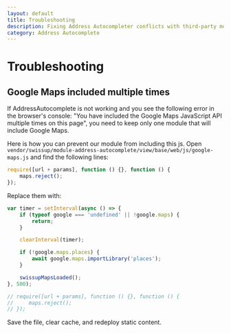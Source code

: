 ```yaml
---
layout: default
title: Troubleshooting
description: Fixing Address Autocompleter conflicts with third-party modules
category: Address Autocomplete
---
```


# Troubleshooting

## Google Maps included multiple times

If AddressAutocomplete is not working and you see the following error in
the browser's console: "You have included the Google Maps JavaScript API multiple 
times on this page", you need to keep only one module that will include Google Maps.

Here is how you can prevent our module from including this js. Open 
`vendor/swissup/module-address-autocomplete/view/base/web/js/google-maps.js`
and find the following lines:

```js
require([url + params], function () {}, function () {
    maps.reject();
});
```

Replace them with:

```js
var timer = setInterval(async () => {
    if (typeof google === 'undefined' || !google.maps) {
        return;
    }

    clearInterval(timer);

    if (!google.maps.places) {
        await google.maps.importLibrary('places');
    }

    swissupMapsLoaded();
}, 500);

// require([url + params], function () {}, function () {
//     maps.reject();
// });
```

Save the file, clear cache, and redeploy static content.
